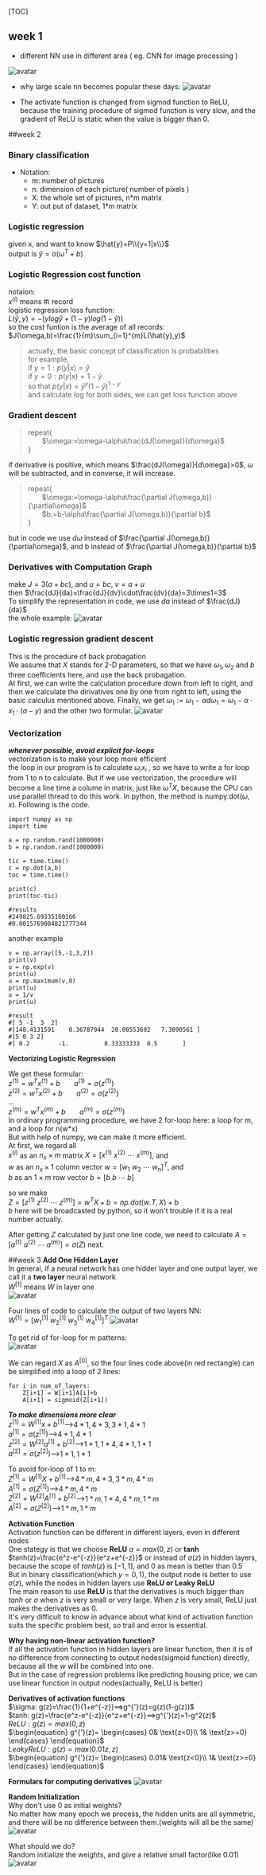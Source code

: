 
[TOC]

## week 1
+ different NN use in different area ( eg. CNN for image processing )

![avatar](https://github.com/kinglin/NotesOfDL/raw/master/pics/nn_dl_1.jpg)

+ why large scale nn becomes popular these days:
![avatar](https://github.com/kinglin/NotesOfDL/raw/master/pics/nn_dl_2.png)

+ The activate function is changed from sigmod function to ReLU, because the training procedure of sigmod function is very slow, and the gradient of ReLU is static when the value is bigger than 0.

##week 2

### Binary classification
+ Notation:
    + m: number of pictures
    + n: dimension of each picture( number of pixels )
    + X: the whole set of pictures, n*m matrix
    + Y: out put of dataset, 1*m matrix

### Logistic regression
given x, and want to know $\hat{y}=P\\{y=1|x\\}$  
output is $\hat{y}=\sigma(\omega^T+b)$  

### Logistic Regression cost function
notaion:   
$x^{(i)}$ means #i record  
logistic regression loss function:  
$L(\hat{y},y)=-(ylog\hat{y}+(1-y)log(1-\hat{y}))$  
so the cost funtion is the average of all records:  
$J(\omega,b)=\frac{1}{m}\sum_{i=1}^{m}L(\hat{y},y)$

>actually, the basic concept of classification is probabilities  
for example,   
if $y=1: p(y|x)=\hat{y}$  
if $y=0: p(y|x)=1-\hat{y}$  
so that $p(y|x)=\hat{y}^y(1-\hat{y})^{1-y}$  
and calculate log for both sides, we can get loss function above

### Gradient descent
>repeat{  
>&emsp;&emsp;$\omega:=\omega-\alpha\frac{dJ(\omega)}{d\omega}$    
>}

if derivative is positive, which means $\frac{dJ(\omega)}{d\omega}>0$, $\omega$ will be subtracted, and in converse, it will increase.
>repeat{  
>&emsp;&emsp;$\omega:=\omega-\alpha\frac{\partial J(\omega,b)}{\partial\omega}$  
> &emsp;&emsp;$b:=b-\alpha\frac{\partial J(\omega,b)}{\partial b}$  
>}

but in code we use $d\omega$ instead of $\frac{\partial J(\omega,b)}{\partial\omega}$, and b instead of $\frac{\partial J(\omega,b)}{\partial b}$

### Derivatives with Computation Graph
make $J=3(a+bc)$, and $u=bc$, $v=a+u$  
then $\frac{dJ}{da}=\frac{dJ}{dv}\cdot\frac{dv}{da}=3\times1=3$   
To simplify the representation in code, we use $da$ instead of $\frac{dJ}{da}$  
the whole example:
![avatar](https://github.com/kinglin/NotesOfDL/raw/master/pics/nn_dl_3.png)

### Logistic regression gradient descent
This is the procedure of back probagation  
We assume that $X$ stands for 2-D parameters, so that we have $\omega_1,\omega_2$ and $b$ three coefficients here, and use the back probagation.  
At first, we can write the calculation procedure down from left to right, and then we calculate the dirivatives one by one from right to left, using the basic calculus mentioned above. Finally, we get $\omega_1:=\omega_1-\alpha d\omega_1=\omega_1-\alpha\cdot x_1\cdot(a-y)$ and the other two formular.
![avatar](https://github.com/kinglin/NotesOfDL/raw/master/pics/nn_dl_4.png)

### Vectorization
***whenever possible, avoid explicit for-loops***  
vectorization is to make your loop more efficient  
the loop in our program is to calculate $\omega_ix_i$ , so we have to write a for loop from 1 to n to calculate. But if we use vectorization, the procedure will become a line time a colume in matrix, just like $\omega^TX$, because the CPU can use parallel thread to do this work. In python, the method is numpy.dot($\omega,x$). Following is the code.
```python3
import numpy as np
import time

a = np.random.rand(1000000)
b = np.random.rand(1000000)

tic = time.time()
c = np.dot(a,b)
toc = time.time()

print(c)
print(toc-tic)

#results
#249825.69335160166
#0.0015769004821777344
```

another example
```python3
v = np.array([5,-1,3,2])
print(v)
u = np.exp(v)
print(u)
u = np.maximum(v,0)
print(u)
u = 1/v
print(u)

#result
#[ 5 -1  3  2]
#[148.4131591    0.36787944  20.08553692   7.3890561 ]
#[5 0 3 2]
#[ 0.2        -1.          0.33333333  0.5       ]
```

**Vectorizing Logistic Regression**  

We get these formular:  
$z^{(1)}=w^Tx^{(1)}+b$&emsp;&emsp;$a^{(1)}=\sigma(z^{(1)})$&emsp;&emsp;  
$z^{(2)}=w^Tx^{(2)}+b$&emsp;&emsp;$a^{(2)}=\sigma(z^{(2)})$&emsp;&emsp;  
...  
$z^{(m)}=w^Tx^{(m)}+b$&emsp;&emsp;$a^{(m)}=\sigma(z^{(m)})$&emsp;&emsp;  
In ordinary programming procedure, we have 2 for-loop here: a loop for m, and a loop for n(w*x)  
But with help of numpy, we can make it more efficient.  
At first, we regard all   
$x^{(i)}$ as an $n_x\times m$ matrix $X=[x^{(1)}\ x^{(2)}\ \cdots\ x^{(m)}]$, and  
$w$ as an $n_x\times 1$ column vector $w=[w_1\ w_2\ \cdots \ w_n]^T$, and   
$b$ as an $1\times m$ row vector $b=[b\ b\ \cdots \ b]$  

so we make   
$Z=[z^{(1)}\ z^{(2)}\ \cdots\ z^{(m)}]=w^TX+b=np.dot(w.T, X)+b$  
$b$ here will be broadcasted by python, so it won't trouble if it is a real number actually.

After getting $Z$ calculated by just one line code, we need to calculate $A=[a^{(1)}\ a^{(2)}\ \cdots\ a^{(m)}]=\sigma(Z)$ next.

##week 3
**Add One Hidden Layer**  
In general, if a neural network has one hidder layer and one output layer, we call it a **two layer** neural network  
$W^{[1]}$ means $W$ in layer one  
![avatar](https://github.com/kinglin/NotesOfDL/raw/master/pics/nn_dl_5.png)

Four lines of code to calculate the output of two layers NN:  
$W^{[1]}=[w_1^{[1]}\ w_2^{[1]}\ w_3^{[1]}\ w_4^{[1]}]^T$
![avatar](https://github.com/kinglin/NotesOfDL/raw/master/pics/nn_dl_6.jpg)

To get rid of for-loop for m patterns:  
![avatar](https://github.com/kinglin/NotesOfDL/raw/master/pics/nn_dl_7.png)

We can regard $X$ as $A^{[0]}$, so the four lines code above(in red rectangle) can be simplified into a loop of 2 lines:  
```python3
for i in num_of_layers:
    Z[i+1] = W[i+1]A[i]+b
    A[i+1] = sigmoid(Z[i+1])
```

***To make dimensions more clear***  
$z^{[1]} = W^{[1]}x + b^{[1]}$——>$4*1,4*3,3*1,4*1$  
$a^{[1]} = \sigma (z^{[1]})$——>$4*1,4*1$  
$z^{[2]} = W^{[2]}a^{[1]} + b^{[2]}$——>$1*1,1*4,4*1,1*1$  
$a^{[2]} = \sigma (z^{[2]})$——>$1*1,1*1$  

To avoid for-loop of 1 to m:  
$Z^{[1]} = W^{[1]}X + b^{[1]}$——>$4*m,4*3,3*m,4*m$  
$A^{[1]} = \sigma (Z^{[1]})$——>$4*m,4*m$  
$Z^{[2]} = W^{[2]}A^{[1]} + b^{[2]}$——>$1*m,1*4,4*m,1*m$  
$A^{[2]} = \sigma (Z^{[2]})$——>$1*m,1*m$  


**Activation Function**  
Activation function can be different in different layers, even in different nodes  
One stategy is that we choose **ReLU** $a=max(0,z)$ or **tanh** $tanh(z)=\frac{e^z-e^{-z}}{e^z+e^{-z}}$ or instead of $\sigma(z)$ in hidden layers, because the scope of $tanh(z)$ is $[-1,1]$, and $0$ as mean is better than $0.5$  
But in binary classification(which $y=0,1$), the output node is better to use $\sigma(z)$, while the nodes in hidden layers use **ReLU or Leaky ReLU**  
The main reason to use **ReLU** is that the derivatives is much bigger than $tanh$ or $\sigma$ when $z$ is very small or very large. When $z$ is very small, ReLU just makes the derivatives as 0.  
It's very difficult to know in advance about what kind of activation function suits the specific problem best, so trail and error is essential.  

**Why having non-linear activation function?**  
If all the activation function in hidden layers are linear function, then it is of no difference from connecting to output nodes(sigmoid function) directly, because all the $w$ will be combined into one.  
But in the case of regression problems like predicting housing price, we can use linear function in output nodes(actually, ReLU is better)

**Derivatives of activation functions**  
$\sigma: g(z)=\frac{1}{1+e^{-z}}==>g^{'}(z)=g(z)(1-g(z))$  
$tanh: g(z)=\frac{e^z-e^{-z}}{e^z+e^{-z}}==>g^{'}(z)=1-g^2(z)$  
$ReLU: g(z)=max(0,z)$  
$\begin{equation}
g^{'}(z)=
\begin{cases}
0& \text{z<0}\\
1& \text{z>=0}
\end{cases}
\end{equation}$  
$Leaky ReLU: g(z)=max(0.01z,z)$  
$\begin{equation}
g^{'}(z)=
\begin{cases}
0.01& \text{z<0}\\
1& \text{z>=0}
\end{cases}
\end{equation}$  

**Formulars for computing derivatives**
![avatar](https://github.com/kinglin/NotesOfDL/raw/master/pics/nn_dl_8.png)

**Random Initialization**  
Why don't use 0 as initial weights?  
No matter how many epoch we process, the hidden units are all symmetric, and there will be no difference between them.(weights will all be the same)
![avatar](https://github.com/kinglin/NotesOfDL/raw/master/pics/nn_dl_9.png)

What should we do?  
Random initialize the weights, and give a relative small factor(like 0.01)  
![avatar](https://github.com/kinglin/NotesOfDL/raw/master/pics/nn_dl_10.png)











